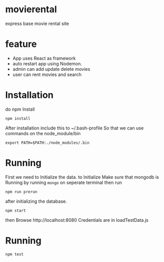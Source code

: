 # movierental
express base movie rental site

# feature
  * App uses React as framework
  * auto restart app using Nodemon.
  * admin can add update delete movies
  * user can rent movies and search

# Installation
do npm Install

```
npm install
```

After installation include this to ~/.bash-profile So that we can use commands on the node_module/bin

```
export PATH=$PATH:./node_modules/.bin
```

# Running
First we need to Initialize the data.
to Initialize Make sure that mongodb is Running by running `mongo` on seperate terminal
then run
```
npm run prerun
```
after initializing the database.
```
npm start
```
then Browse
http://localhost:8080
Credentials are in loadTestData.js

# Running
```
npm test
```
